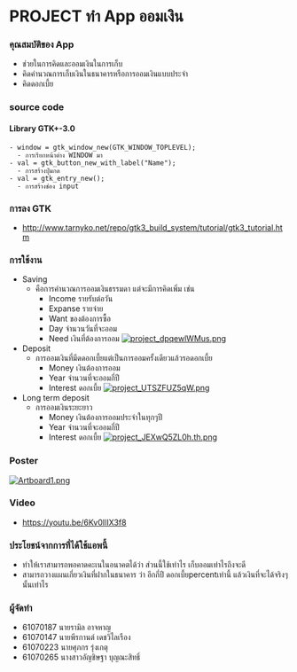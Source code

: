 # PROJECT ทำ App ออมเงิน
 ### คุณสมบัติของ App
   - ช่วยในการคิดและออมเงินในการเก็บ
   - คิดคำนวณการเก็บเงินในธนาคารหรือการออมเงินแบบประจำ
   - คิดดอกเบี้ย
   
### source code
  #### Library GTK+-3.0
    - window = gtk_window_new(GTK_WINDOW_TOPLEVEL);
      - การเรียกหน้าต่าง WINDOW มา
    - val = gtk_button_new_with_label("Name");
      - การสร้างปุ่มกด
    - val = gtk_entry_new();
      - การสร้างช่อง input
### การลง GTK
  - http://www.tarnyko.net/repo/gtk3_build_system/tutorial/gtk3_tutorial.htm
 
### การใช้งาน
  - Saving
    - คือการคำนวณการออมเงินธรรมดา แต่จะมีการคิดเพิ่ม เช่น
      - Income รายรับต่อวัน
      - Expanse รายจ่าย
      - Want ของต้องการซื้อ
      - Day จำนวนวันที่จะออม
      - Need เงินที่ต้องการออม
      [![project_dpqewlWMus.png](https://www.img.live/images/2019/05/02/project_dpqewlWMus.png)](https://www.img.live/image/7L23Bn)
  - Deposit
    - การออมเงินที่มีดดอกเบี้ยแต่เป็นการออมครั้งเดียวแล้วรอดอกเบี้ย
      - Money เงินต้องการออม
      - Year จำนวนที่จะออมกี่ปี
      - Interest ดอกเบี้ย
      [![project_UTSZFUZ5qW.png](https://www.img.live/images/2019/05/02/project_UTSZFUZ5qW.png)](https://www.img.live/image/7L2cB6)
  - Long term deposit
    - การออมเงินระยะยาว
      - Money เงินต้องการออมประจำในทุกๆปี
      - Year จำนวนที่จะออมกี่ปี
      - Interest ดอกเบี้ย
      [![project_JEXwQ5ZL0h.th.png](https://www.img.live/images/2019/05/02/project_JEXwQ5ZL0h.th.png)](https://www.img.live/image/7L2M85)
### Poster
[![Artboard1.png](https://www.img.live/images/2019/05/02/Artboard1.png)](https://www.img.live/image/7LLZqG)
### Video
   - https://youtu.be/6Kv0IlIX3f8
### ประโยชน์จากการที่ได้ใช้แอพนี้
   - ทำให้เราสามารถพอคาดคะเนในอนาคตได้ว่า ส่วนนี้ใช้เท่าไร เก็บออมเท่าไรถึงจะดี
   - สามารถวางแผนเกี่ยวเงินที่ฝากในธนาคาร ว่า อีกกี่ปี ดอกเบี้ยpercentเท่านี้ แล้วเงินที่จะได้จริงๆนั้นเท่าไร
   
### ผู้จัดทำ
  - 61070187 นายรามิล อาจหาญ
  - 61070147 นายพีรกานต์ เดชวิไลเรือง
  - 61070223 นายศุภกร รุ่งเกตุ
  - 61070265 นางสาวอัญชิษฐา บุญณะสิทธิ์
